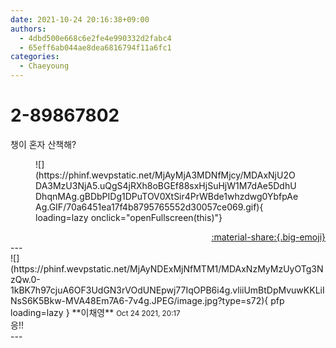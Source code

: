 ```yaml
---
date: 2021-10-24 20:16:38+09:00
authors:
  - 4dbd500e668c6e2fe4e990332d2fabc4
  - 65eff6ab044ae8dea6816794f11a6fc1
categories:
  - Chaeyoung
---
```


# 2-89867802

<div class="post-container" markdown="1">
<div class="content-container md-sidebar__scrollwrap" markdown="1">

챙이 혼자 산책해?
<figure markdown="1">
![](https://phinf.wevpstatic.net/MjAyMjA3MDNfMjcy/MDAxNjU2ODA3MzU3NjA5.uQgS4jRXh8oBGEf88sxHjSuHjW1M7dAe5DdhUDhqnMAg.gBDbPIDg1DPuTOV0XtSir4PrWBde1whzdwg0YbfpAeAg.GIF/70a6451ea17f4b8795765552d30057ce069.gif){ loading=lazy onclick="openFullscreen(this)"}
</figure>


</div>
</div>

<div style="text-align: right;" markdown="1">
<a href="https://weverse.io/fromis9/fanpost/2-89867802" style="text-align: right;">:material-share:{.big-emoji}</a>
</div>
---

<div class="comments-container md-sidebar__scrollwrap" markdown="1">
<div class="comment" markdown="1">
<div class='id-container' markdown="1">
![](https://phinf.wevpstatic.net/MjAyNDExMjNfMTM1/MDAxNzMyMzUyOTg3NzQw.0-1kBK7h97cjuA6OF3UdGN3rVOdUNEpwj77IqOPB6i4g.vliiUmBtDpMvuwKKLiINsS6K5Bkw-MVA48Em7A6-7v4g.JPEG/image.jpg?type=s72){ pfp loading=lazy }
**<span class="artist">이채영</span>** <small>Oct 24 2021, 20:17</small><br>
</div>
<div class='comment-body' markdown="1">
응!!
</div>
</div>
</div>
---
